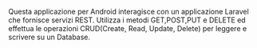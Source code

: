 Questa applicazione per Android interagisce con un applicazione Laravel che fornisce servizi REST. 
Utilizza i metodi GET,POST,PUT e DELETE ed effettua le operazioni CRUD(Create, Read, Update, Delete)
per leggere e scrivere su un Database.
